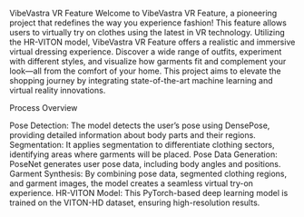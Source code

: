 VibeVastra VR Feature
Welcome to VibeVastra VR Feature, a pioneering project that redefines the way you experience fashion! This feature allows users to virtually try on clothes using the latest in VR technology. Utilizing the HR-VITON model, VibeVastra VR Feature offers a realistic and immersive virtual dressing experience. Discover a wide range of outfits, experiment with different styles, and visualize how garments fit and complement your look—all from the comfort of your home. This project aims to elevate the shopping journey by integrating state-of-the-art machine learning and virtual reality innovations.


Process Overview 

Pose Detection: The model detects the user’s pose using DensePose, providing detailed information about body parts and their regions.
Segmentation: It applies segmentation to differentiate clothing sectors, identifying areas where garments will be placed.
Pose Data Generation: PoseNet generates user pose data, including body angles and positions.
Garment Synthesis: By combining pose data, segmented clothing regions, and garment images, the model creates a seamless virtual try-on experience.
HR-VITON Model: This PyTorch-based deep learning model is trained on the VITON-HD dataset, ensuring high-resolution results.
